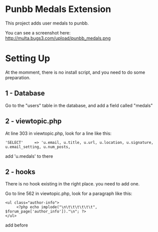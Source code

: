Punbb Medals Extension
======================

This project adds user medals to punbb.

You can see a screenshot here: http://multa.bugs3.com/upload/punbb_medals.png

Setting Up
==========

At the momment, there is no install script, and you need to do some preparation.

1 - Database
------------

Go to the "users" table in the database, and add a field called "medals"

2 - viewtopic.php
-----------------

At line 303 in viewtopic.php, look for a line like this:

    'SELECT'     => 'u.email, u.title, u.url, u.location, u.signature, u.email_setting, u.num_posts,

add 'u.medals' to there

2 - hooks
---------

There is no hook existing in the right place. you need to add one.

Go to line 562 in viewtopic.php, look for a paragraph like this:

    <ul class="author-info">
         <?php echo implode("\n\t\t\t\t\t\t", $forum_page['author_info'])."\n"; ?>
    </ul>

add
    <?php($hook = get_hook('vt_row_userbar_bottom')) ? eval($hook) : null;?>
before
    </ul>

